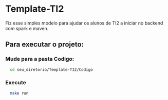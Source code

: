 # Template-TI2
Fiz esse simples modelo para ajudar os alunos de TI2 a iniciar no backend com spark e maven.

## Para executar o projeto:

### Mude para a pasta Codigo:
  ```bash
    cd seu_diretorio/Template-TI2/Codigo
  ```

### Execute

  ```bash
    make run
  ```
